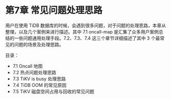# 第7章 常见问题处理思路
用户在使用 TiDB 数据库的时候，会遇到很多问题，对于问题的处理思路，本章从整理，以及几个案例来进行描述。其中 7.1 oncall-map 是汇集了众多用户案例总结的一些问题通用处理手段。7.2、7.3、7.4 这三个章节详细描述了其中 3 个最常见的问题的场景及处理思路。

目录：
* 7.1 Oncall 地图
* 7.2 热点问题处理思路
* 7.3 TiKV is busy 处理思路
* 7.4 TiDB OOM 的常见原因
* 7.5 TiKV 磁盘空间占用与回收的常见问题

